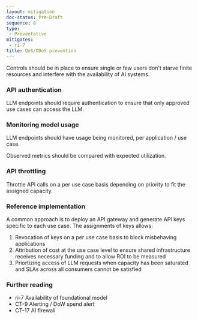 ```yaml
---
layout: mitigation
doc-status: Pre-Draft
sequence: 8
type:
 - Preventative
mitigates:
 - ri-7
title: QoS/DDoS prevention
---
```


Controls should be in place to ensure single or few users don't starve finite resources and interfere with the availability of AI systems.

### API authentication

LLM endpoints should require authentication to ensure that only approved use cases can access the LLM. 

### Monitoring model usage

LLM endpoints should have usage being monitored, per application / use case.

Observed metrics should be compared with expected utilization.

### API throttling

Throttle API calls on a per use case basis depending on priority to fit the assigned capacity.

### Reference implementation

A common approach is to deploy an API gateway and generate API keys specific to each use case. The assignments of keys allows:
  1. Revocation of keys on a per use case basis to block misbehaving applications
  2. Attribution of cost at the use case level to ensure shared infrastructure receives necessary funding and to allow ROI to be measured
  3. Priortizing access of LLM requests when capacity has been saturated and SLAs across all consumers cannot be satisfied

### Further reading
- ri-7 Availability of foundational model
- CT-9 Alerting / DoW spend alert
- CT-17 AI firewall
